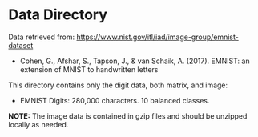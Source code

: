 Data Directory
======

Data retrieved from: <https://www.nist.gov/itl/iad/image-group/emnist-dataset>

  - Cohen, G., Afshar, S., Tapson, J., & van Schaik, A. (2017). EMNIST: an extension of MNIST to handwritten letters

This directory contains only the digit data, both matrix, and image: 
  - EMNIST Digits: 280,000 characters. 10 balanced classes.


**NOTE:** The image data is contained in gzip files and should be unzipped locally as needed.

